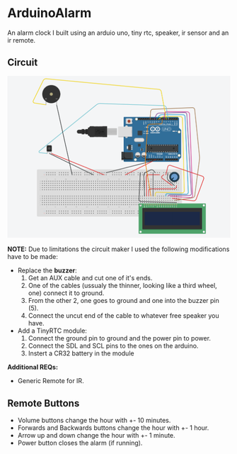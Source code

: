 # ArduinoAlarm
An alarm clock I built using an arduio uno, tiny rtc, speaker, ir sensor and an ir remote.

## Circuit

![Circuit](./2023-09-04_14-58.png)

**NOTE:** Due to limitations the circuit maker I used the following modifications have to be made:

- Replace the **buzzer**:
  1. Get an AUX cable and cut one of it's ends.
  1. One of the cables (ussualy the thinner, looking like a third wheel, one) connect it to ground.
  1. From the other 2, one goes to ground and one into the buzzer pin (5).
  1. Connect the uncut end of the cable to whatever free speaker you have.
- Add a TinyRTC module:
  1. Connect the ground pin to ground and the power pin to power.
  1. Connect the SDL and SCL pins to the ones on the arduino.
  1. Instert a CR32 battery in the module
 
**Additional REQs:**

- Generic Remote for IR.

## Remote Buttons

- Volume buttons change the hour with +- 10 minutes.
- Forwards and Backwards buttons change the hour with +- 1 hour.
- Arrow up and down change the hour with +- 1 minute.
- Power button closes the alarm (if running).
